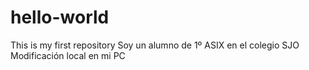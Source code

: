 # hello-world
This is my first repository
Soy un alumno de 1º ASIX en el colegio SJO
Modificación local en mi PC